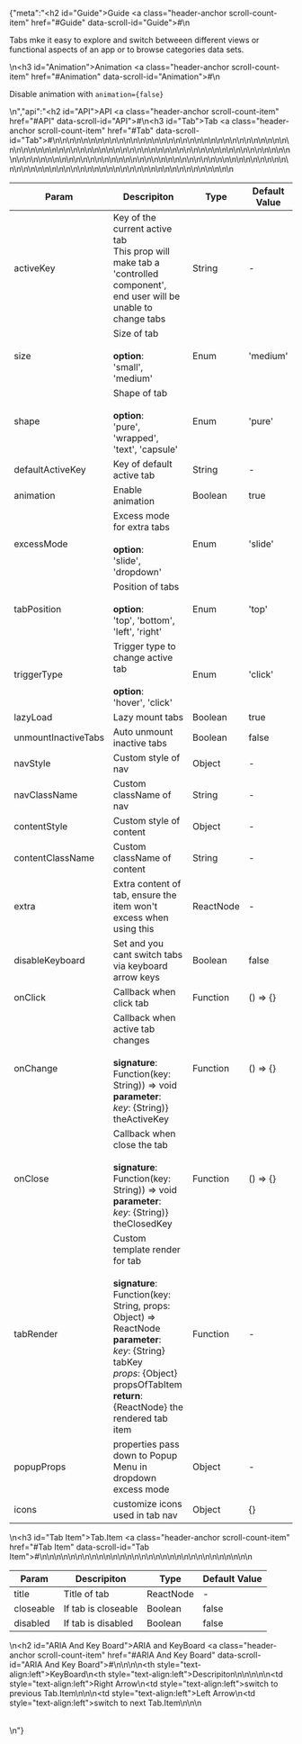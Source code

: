 {"meta":"<h2 id=\"Guide\">Guide <a class=\"header-anchor scroll-count-item\" href=\"#Guide\" data-scroll-id=\"Guide\">#</a></h2>\n<p>Tabs mke it easy to explore and switch betweeen different views or functional aspects of an app or to browse categories data sets.</p>\n<h3 id=\"Animation\">Animation <a class=\"header-anchor scroll-count-item\" href=\"#Animation\" data-scroll-id=\"Animation\">#</a></h3>\n<p>Disable animation with <code>animation={false}</code></p>\n","api":"<h2 id=\"API\">API <a class=\"header-anchor scroll-count-item\" href=\"#API\" data-scroll-id=\"API\">#</a></h2>\n<h3 id=\"Tab\">Tab <a class=\"header-anchor scroll-count-item\" href=\"#Tab\" data-scroll-id=\"Tab\">#</a></h3>\n<table>\n<thead>\n<tr>\n<th>Param</th>\n<th>Descripiton</th>\n<th>Type</th>\n<th>Default Value</th>\n</tr>\n</thead>\n<tbody>\n<tr>\n<td>activeKey</td>\n<td>Key of the current active tab<br> This prop will make tab a &apos;controlled component&apos;, end user will be unable to change tabs</td>\n<td>String</td>\n<td>-</td>\n</tr>\n<tr>\n<td>size</td>\n<td>Size of tab<br><br><strong>option</strong>:<br>&apos;small&apos;, &apos;medium&apos;</td>\n<td>Enum</td>\n<td>&apos;medium&apos;</td>\n</tr>\n<tr>\n<td>shape</td>\n<td>Shape of tab<br><br><strong>option</strong>:<br>&apos;pure&apos;, &apos;wrapped&apos;, &apos;text&apos;, &apos;capsule&apos;</td>\n<td>Enum</td>\n<td>&apos;pure&apos;</td>\n</tr>\n<tr>\n<td>defaultActiveKey</td>\n<td>Key of default active tab</td>\n<td>String</td>\n<td>-</td>\n</tr>\n<tr>\n<td>animation</td>\n<td>Enable animation</td>\n<td>Boolean</td>\n<td>true</td>\n</tr>\n<tr>\n<td>excessMode</td>\n<td>Excess mode for extra tabs <br><br><strong>option</strong>:<br>&apos;slide&apos;, &apos;dropdown&apos;</td>\n<td>Enum</td>\n<td>&apos;slide&apos;</td>\n</tr>\n<tr>\n<td>tabPosition</td>\n<td>Position of tabs<br><br><strong>option</strong>:<br>&apos;top&apos;, &apos;bottom&apos;, &apos;left&apos;, &apos;right&apos;</td>\n<td>Enum</td>\n<td>&apos;top&apos;</td>\n</tr>\n<tr>\n<td>triggerType</td>\n<td>Trigger type to change active tab<br><br><strong>option</strong>:<br>&apos;hover&apos;, &apos;click&apos;</td>\n<td>Enum</td>\n<td>&apos;click&apos;</td>\n</tr>\n<tr>\n<td>lazyLoad</td>\n<td>Lazy mount tabs</td>\n<td>Boolean</td>\n<td>true</td>\n</tr>\n<tr>\n<td>unmountInactiveTabs</td>\n<td>Auto unmount inactive tabs</td>\n<td>Boolean</td>\n<td>false</td>\n</tr>\n<tr>\n<td>navStyle</td>\n<td>Custom style of nav</td>\n<td>Object</td>\n<td>-</td>\n</tr>\n<tr>\n<td>navClassName</td>\n<td>Custom className of nav</td>\n<td>String</td>\n<td>-</td>\n</tr>\n<tr>\n<td>contentStyle</td>\n<td>Custom style of content</td>\n<td>Object</td>\n<td>-</td>\n</tr>\n<tr>\n<td>contentClassName</td>\n<td>Custom className of content</td>\n<td>String</td>\n<td>-</td>\n</tr>\n<tr>\n<td>extra</td>\n<td>Extra content of tab, ensure the item won&apos;t excess when using this</td>\n<td>ReactNode</td>\n<td>-</td>\n</tr>\n<tr>\n<td>disableKeyboard</td>\n<td>Set and you cant switch tabs via keyboard arrow keys</td>\n<td>Boolean</td>\n<td>false</td>\n</tr>\n<tr>\n<td>onClick</td>\n<td>Callback when click tab</td>\n<td>Function</td>\n<td>() =&gt; {}</td>\n</tr>\n<tr>\n<td>onChange</td>\n<td>Callback when active tab changes<br><br><strong>signature</strong>:<br>Function(key: String)) =&gt; void<br><strong>parameter</strong>:<br><em>key</em>: {String)} theActiveKey</td>\n<td>Function</td>\n<td>() =&gt; {}</td>\n</tr>\n<tr>\n<td>onClose</td>\n<td>Callback when close the tab<br><br><strong>signature</strong>:<br>Function(key: String)) =&gt; void<br><strong>parameter</strong>:<br><em>key</em>: {String)} theClosedKey</td>\n<td>Function</td>\n<td>() =&gt; {}</td>\n</tr>\n<tr>\n<td>tabRender</td>\n<td>Custom template render for tab <br><br><strong>signature</strong>:<br>Function(key: String, props: Object) =&gt; ReactNode<br><strong>parameter</strong>:<br><em>key</em>: {String} tabKey <br><em>props</em>: {Object} propsOfTabItem <br><strong>return</strong>:<br>{ReactNode} the rendered tab item<br></td>\n<td>Function</td>\n<td>-</td>\n</tr>\n<tr>\n<td>popupProps</td>\n<td>properties pass down to Popup Menu in dropdown excess mode</td>\n<td>Object</td>\n<td>-</td>\n</tr>\n<tr>\n<td>icons</td>\n<td>customize icons used in tab nav</td>\n<td>Object</td>\n<td>{}</td>\n</tr>\n</tbody>\n</table>\n<h3 id=\"Tab Item\">Tab.Item <a class=\"header-anchor scroll-count-item\" href=\"#Tab Item\" data-scroll-id=\"Tab Item\">#</a></h3>\n<table>\n<thead>\n<tr>\n<th>Param</th>\n<th>Descripiton</th>\n<th>Type</th>\n<th>Default Value</th>\n</tr>\n</thead>\n<tbody>\n<tr>\n<td>title</td>\n<td>Title of tab</td>\n<td>ReactNode</td>\n<td>-</td>\n</tr>\n<tr>\n<td>closeable</td>\n<td>If tab is closeable</td>\n<td>Boolean</td>\n<td>false</td>\n</tr>\n<tr>\n<td>disabled</td>\n<td>If tab is disabled</td>\n<td>Boolean</td>\n<td>false</td>\n</tr>\n</tbody>\n</table>\n<h2 id=\"ARIA And Key Board\">ARIA and KeyBoard <a class=\"header-anchor scroll-count-item\" href=\"#ARIA And Key Board\" data-scroll-id=\"ARIA And Key Board\">#</a></h2>\n<table>\n<thead>\n<tr>\n<th style=\"text-align:left\">KeyBoard</th>\n<th style=\"text-align:left\">Descripiton</th>\n</tr>\n</thead>\n<tbody>\n<tr>\n<td style=\"text-align:left\">Right Arrow</td>\n<td style=\"text-align:left\">switch to previous Tab.Item</td>\n</tr>\n<tr>\n<td style=\"text-align:left\">Left Arrow</td>\n<td style=\"text-align:left\">switch to next Tab.Item</td>\n</tr>\n</tbody>\n</table>\n"}